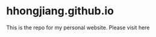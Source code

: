 # hhongjiang.github.io
This is the repo for my personal website. Please visit <a herf="https://hhongjiang.github.io/">here</a>
